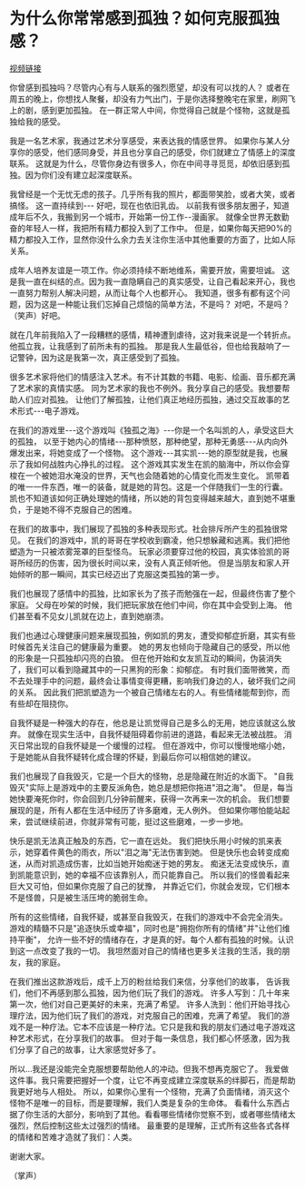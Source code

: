 # 为什么你常常感到孤独？如何克服孤独感？

[视频链接](https://www.bilibili.com/video/BV1iT4y1w7gW)

你曾感到孤独吗？尽管内心有与人联系的强烈愿望，却没有可以找的人？
或者在周五的晚上，你想找人聚餐，却没有力气出门，于是你选择整晚宅在家里，刷网飞上的剧，感到更加孤独。
在一群正常人中间，你觉得自己就是个怪物，这就是孤独给我的感受。

我是一名艺术家，我通过艺术分享感受，来表达我的情感世界。
如果你与某人分享你的感受，他们感同身受，并且也分享自己的感受，你们就建立了情感上的深度联系。
这就是为什么，尽管你身边有很多人，你在中间寻寻觅觅，却依旧感到孤独。因为你们没有建立起深度联系。

我曾经是一个无忧无虑的孩子。几乎所有我的照片，都面带笑脸，或者大笑，或者搞怪。
这一直持续到--- 好吧，现在也依旧乳齿。
以前我有很多朋友圈子，知道成年后不久，我搬到另一个城市，开始第一份工作--漫画家。
就像全世界无数勤奋的年轻人一样，我把所有精力都投入到了工作中。
但是，如果你每天把90%的精力都投入工作，显然你没什么余力去关注你生活中其他重要的方面了，比如人际关系。

成年人培养友谊是一项工作。你必须持续不断地维系，需要开放，需要坦诚。
这是我一直在纠结的点。因为我一直隐瞒自己的真实感受，让自己看起来开心，我也一直努力帮别人解决问题，从而让每个人也都开心。
我知道，很多有都有这个问题，因为这是一种能让我们忘掉自己烦恼的简单方法，不是吗？
对吧，不是吗？（笑声）好吧。

就在几年前我陷入了一段糟糕的感情，精神遭到虐待，这对我来说是一个转折点。
他孤立我，让我感到了前所未有的孤独。
那是我人生最低谷，但也给我敲响了一记警钟，因为这是我第一次，真正感受到了孤独。

很多艺术家将他们的情感注入艺术。有不计其数的书籍、电影、绘画、音乐都充满了艺术家的真情实感。
同为艺术家的我也不例外。我分享自己的感受。我想要帮助人们应对孤独。
让他们了解孤独，让他们真正地经历孤独，通过交互故事的艺术形式---电子游戏。

在我们的游戏里---这个游戏叫《独孤之海》---你是一个名叫凯的人，承受这巨大的孤独，
以至于她内心的情绪---那种愤怒，那种绝望，那种无勇感---从内向外爆发出来，将她变成了一个怪物。
这个游戏---其实凯---她的原型就是我，也展示了我如何战胜内心挣扎的过程。
这个游戏其实发生在凯的脑海中，所以你会穿梭在一个被她泪水淹没的世界，天气也会随着她的心情变化而发生变化。
凯带着的唯一一件东西，唯一的装备，就是她的背包。这是一个伴随我们一生的行囊。
凯也不知道该如何正确处理她的情绪，所以她的背包变得越来越大，直到她不堪重负，于是她不得不克服自己的困难。

在我们的故事中，我们展现了孤独的多种表现形式。社会排斥所产生的孤独很常见。
在我们的游戏中，凯的哥哥在学校收到霸凌，他只想躲藏和逃离。我们把他塑造为一只被浓雾笼罩的巨型怪鸟。
玩家必须要穿过他的校园，真实体验凯的哥哥所经历的伤害，因为很长时间以来，没有人真正倾听他。
但是当朋友和家人开始倾听的那一瞬间，其实已经迈出了克服这类孤独的第一步。

我们也展现了感情中的孤独，比如家长为了孩子而勉强在一起，但最终伤害了整个家庭。
父母在吵架的时候，我们把玩家放在他们中间，你在其中会受到上海。
他们甚至看不见女儿凯就在边上，直到她崩溃。

我们也通过心理健康问题来展现孤独，例如凯的男友，遭受抑郁症折磨，其实有些时候首先关注自己的健康最为重要。
她的男友也倾向于隐藏自己的感受，所以他的形象是一只孤独却闪亮的白狼。
但在他开始和女友凯互动的瞬间，伪装消失了，我们可以看到隐藏其中的一只黑狗的形象：抑郁症。
有时我们面带微笑，而不去处理手中的问题，最终会让事情变得更糟，影响我们身边的人，破坏我们之间的关系。
因此我们把凯塑造为一个被自己情绪左右的人。有些情绪能帮到你，而有些却在阻挠你。

自我怀疑是一种强大的存在，他总是让凯觉得自己是多么的无用，她应该就这么放弃。
就像在现实生活中，自我怀疑阻碍着你前进的道路，看起来无法被战胜。
消灭日常出现的自我怀疑是一个缓慢的过程。
但在游戏中，你可以慢慢地缩小她，于是她能从自我怀疑转化成合理的怀疑，到最后你可以相信她的建议。

我们也展现了自我毁灭，它是一个巨大的怪物，总是隐藏在附近的水面下。
"自我毁灭"实际上是游戏中的主要反派角色，她总是想把你拖进"泪之海"。
但是，每当她快要淹死你时，你会回到几分钟前醒来，获得一次再来一次的机会。
我们想要展现的是，所有人都在生活中经历了许多磨难，无人例外。
但如果你哪怕能站起来，尝试继续前进，你就非常有可能，挺过这些磨难，一步一步地。

快乐是凯无法真正触及的东西，它一直在远处。
我们把快乐用小时候的凯来表示，她穿着件黄色的雨衣，所以"泪之海"无法伤害到她。
但是快乐也会转变成痴迷，从而对凯造成伤害，比如当她开始痴迷于她的男友。
痴迷无法变成快乐，直到凯能意识到，她的幸福不应该靠别人，而只能靠自己。
所以我们的怪兽看起来巨大又可怕，但如果你克服了自己的犹豫，
并靠近它们，你就会发现，它们根本不是怪兽，只是被生活压垮的脆弱生命。

所有的这些情绪，自我怀疑，或甚至自我毁灭，在我们的游戏中不会完全消失。
游戏的精髓不只是"追逐快乐或幸福"，同时也是"拥抱你所有的情绪"并"让他们维持平衡"，
允许一些不好的情绪存在，才是真的好。每个人都有孤独的时候。认识到这一点改变了我的一切。
我坦然面对自己的情绪也更多关注我的生活，我的朋友，我的家庭。

在我们推出这款游戏后，成千上万的粉丝给我们来信，分享他们的故事，
告诉我们，他们不再感到那么孤独，因为他们玩了我们的游戏。
许多人写到：几十年来第一次，他们对自己更美好的未来，充满了希望。
许多人洗到：他们开始寻找心理疗法，因为他们玩了我们的游戏，对克服自己的困难，充满了希望。
我们的游戏不是一种疗法。它本不应该是一种疗法。它只是我和我的朋友们通过电子游戏这种艺术形式，在分享我们的故事。
但对于每一条信息，我们都心怀感激，因为我们分享了自己的故事，让大家感觉好多了。

所以...我还是没能完全克服想要帮助他人的冲动。但我不想再克服它了。
我爱做这件事。我只需要把握好一个度，让它不再变成建立深度联系的绊脚石，而是帮助我更好地与人相处。
所以，如果你心里有一个怪物，充满了负面情绪，消灭这个怪物不是唯一的目标，而是要理解，我们人类是复杂的生命体。
看看什么东西占据了你生活的大部分，影响到了其他。看看哪些情绪你觉察不到，或者哪些情绪太强烈，然后控制这些太过强烈的情绪。
最重要的是理解，正式所有这些各式各样的情绪和苦难才造就了我们：人类。

谢谢大家。

（掌声）



